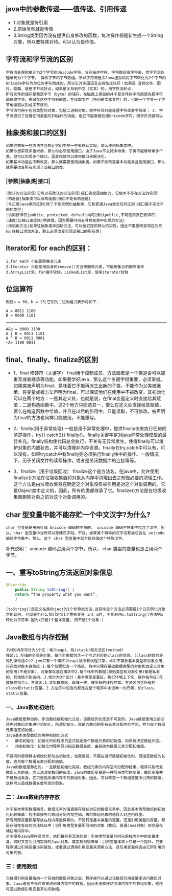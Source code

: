 
## java中的参数传递——值传递、引用传递

- 1.对象就是传引用
- 2.原始类型就是传值
- 3.String类型因为没有提供自身修改的函数，每次操作都是新生成一个String对象，所以要特殊对待。可以认为是传值。

## 字符流和字节流的区别

    字符流处理的单元为2个字节的Unicode字符，分别操作字符、字符数组或字符串，而字节流处理单元为1个字节， 操作字节和字节数组。所以字符流是由Java虚拟机将字节转化为2个字节的Unicode字符为单位的字符而成的，所以它对多国语言支持性比较好！如果是 音频文件、图片、歌曲，就用字节流好点，如果是关系到中文（文本）的，用字符流好点. 
    所有文件的储存是都是字节（byte）的储存，在磁盘上保留的并不是文件的字符而是先把字符编码成字节，再储存这些字节到磁盘。在读取文件（特别是文本文件）时，也是一个字节一个字节地读取以形成字节序列. 
    字节流可用于任何类型的对象，包括二进制对象，而字符流只能处理字符或者字符串； 2. 字节流提供了处理任何类型的IO操作的功能，但它不能直接处理Unicode字符，而字符流就可以

## 抽象类和接口的区别

    如果你拥有一些方法并且想让它们中的一些有默认实现，那么使用抽象类吧。
    如果你想实现多重继承，那么你必须使用接口。由于Java不支持多继承，子类不能够继承多个类，但可以实现多个接口。因此你就可以使用接口来解决它。
    如果基本功能在不断改变，那么就需要使用抽象类。如果不断改变基本功能并且使用接口，那么就需要改变所有实现了该接口的类。



### |参数|抽象类|接口|

    |默认的方法实现|它可以有默认的方法实现|接口完全是抽象的，它根本不存在方法的实现|
    |构造器|抽象类可以有构造器|接口不能有构造器|
    |与正常Java类的区别|除了不能实例化抽象类，它和普通Java类无任何区别|接口属于完全不同的类型|
    |访问修饰符|public、protected、default均可|默认public,不可使用其它修饰符|
    |速度|比接口速度快|稍微慢，因为需要时间去寻找在类中实现的方法|
    |添加新方法|如果往抽象类添加新方法，可以给它提供默认的实现。因此不需要改变现在的代码|往接口添加方法，那么必须改变实现该接口的所有类|


## Iterator和 for each的区别： 

    1.for each 不能删除集合元素 
    2.Iterator 只能使用自身的remove()方法来删除元素，不能用集合的删除操作 
    3.ArrayList里，for循环较快，LinkedList里，使用iterator较快


## 位运算符

    假设a = 60，b = 13;它们的二进制格式表示将如下：

    A = 0011 1100
    B = 0000 1101

-----------------

    A&b = 0000 1100
    A | B = 0011 1101
    A ^ B = 0011 0001
    ~A= 1100 0011

## final、finally、finalize的区别
- 1、final 修饰符（关键字）
        final用于控制成员、方法或者是一个类是否可以被重写或者继承等功能，如果要学好java，那么这个关键字很重要，必须掌握。如果类被声明为final，意味着它不能再派生出新的子类，不能作为父类被继承。将变量或者方法声明为final，可以保证他们在使用中不被改变。其初始化可以在两个地方：一是其定义处，也就是说，在final变量定义时直接给其赋值；二是构造函数中。这2个地方只能选其一，要么在定义处直接给其赋值，要么在构造函数中给值，并且在以后的引用中，只能读取，不可修改。被声明为final的方法也同样只能使用，不能重写。

- 2、finally(用于异常处理)
        一般是用于异常处理中，提供finally块来执行任何的清楚操作，try{} catch(){} finally{}。finally关键字是对java异常处理模型的最佳补充。finally结构使代码总会执行，不关有无异常发生。使得finally可以维护对象的内部状态，并可以清理非内存资源。finally在try,catch中可以有，可以没有。如果trycatch中有finally则必须执行finally快中的操作。一般情况下，用于关闭文件的读写操作，或者是关闭数据库的连接等等。

- 3、finalize（用于垃圾回收）
         finalize这个是方法名。在java中，允许使用finalize()方法在垃圾收集器将对象从内存中清理出去之前做必要的清理工作。这个方法是由垃圾收集器在确定这个对象没有被引用是对这个对象调用的。它是Object类中定义的，因此，所有的类都继承了它。finalize()方法是在垃圾收集器删除对象之前对这个对象调用的。

## char 型变量中能不能存贮一个中文汉字?为什么?
    char 型变量是用来存储 Unicode 编码的字符的， unicode 编码字符集中包含了汉字，所以，char 型变量中当然可以存储汉字啦。不过，如果某个特殊的汉字没有被包含在 unicode 编码字符集中，那么，这个 char 型变量中就不能存储这个特殊汉字。 
补充说明： unicode 编码占用两个字节，所以， char 类型的变量也是占用两个字节。


## 一、重写toString方法返回对象信息

```java    
@Override
    public String toString() {
	return “the property what you want”;
    }
```
    (toString()是定义在类Object的1个非静态方法.这意味这个方法必须需要1个已实例化对象才能调用. 也就是为什么我们定义1个整形变量 int x时, 不能利用x.toString()方法把x转化为字符串.因为x只是1个基本变量, 而不是1个对象.)

## Java数组与内存控制

    JVM的内存可分为3个区：堆(heap)、栈(stack)和方法区(method)
    堆区:1.存储的全部是对象，每个对象都包含一个与之对应的class的信息。(class的目的是得到操作指令)2.jvm只有一个堆区(heap)被所有线程共享，堆中不存放基本类型和对象引用，只存放对象本身栈区:1.每个线程包含一个栈区，栈中只保存基础数据类型的对象和自定义对象的引用(不是对象)，对象都存放在堆区中2.每个栈中的数据(原始类型和对象引用)都是私有的，其他栈不能访问。3.栈分为3个部分：基本类型变量区、执行环境上下文、操作指令区(存放操作指令)。方法区:1.又叫静态区，跟堆一样，被所有的线程共享。方法区包含所有的class和static变量。2.方法区中包含的都是在整个程序中永远唯一的元素，如class，static变量。

### 一、Java数组初始化

    Java数组是静态的，即当数组被初始化之后，该数组的长度是不可变的。Java数组使用之前必须先对数组对象进行初始化，所谓初始化，就是为数组的所有元素分配内存空间，并为每个数组元素指定初始值。
    Java基本类型数组的两种初始化方式
	•	静态初始化：初始化时由程序员显式指定每个数组元素的初始值，由系统决定数组长度。
	•	动态初始化：初始化时程序员只指定数组长度，由系统为数组元素分配初始值。

    不要同时使用静态初始化和动态初始化，也就是说，不要在进行数组初始化时，既指定数组的长度，也为每个数组元素分配初始值。
    Java的数组是静态的，一旦数组初始化完成，数组元素的内存空间分配即结束，程序只能改变数组元素的值，而无法改变数组的长度。Java的数组变量是一种引用类型的变量，数组变量并不是数组本身，它只是指向堆内存中的数组对象。因此，可以改变一个数组变量所引用的数组，这样可以造成数组长度可变的假象。
### 二：Java数组内存存放

    对于基本类型数组而言，数组元素的值直接存储在对应的数组元素中，因此基本类型数组的初始化比较简单：程序直接先为数组分配内存空间，再将数组元素的值存入对应内存里。
    所有局部变量都是存放在栈内存里保存的，不管其是基本类型的变量，还是引用类型的变量，都是存储在各自的方法栈区中；但引用类型变量所引用的对象（数组、普通Java对象）则总是存储在堆内存中。
    对于很多Java程序员而言，他们最容易混淆的是：引用类型变量何时只是栈内存中的变量本身，何时又变为引用实际的Java对象。其实规则很简单：引用变量本质上只是一个指针，只要程序通过引用变量访问属性，或者通过调用引用变量来调用方法，该引用变量将会由它所引用的对象代替。
### 三：使用数组

    当数组引用变量指向一个有效的数组对象之后，程序就可以通过该数组引用变量来访问数组对象。Java语言不允许直接访问堆内存中的数据，因此无法直接访问堆内存中的数组对象，程序将通过数组引用变量来访问数组。
